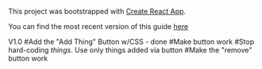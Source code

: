 This project was bootstrapped with [Create React App](https://github.com/facebookincubator/create-react-app).

You can find the most recent version of this guide [here](https://github.com/facebookincubator/create-react-app/blob/master/packages/react-scripts/template/README.md)

V1.0
#Add the "Add Thing" Button w/CSS - done
#Make button work
#Stop hard-coding _things_. Use only things added via button
#Make the "remove" button work